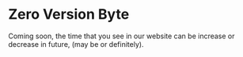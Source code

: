 # Zero Version Byte
Coming soon, the time that you see in our website can be increase or decrease in future, (may be or definitely).
